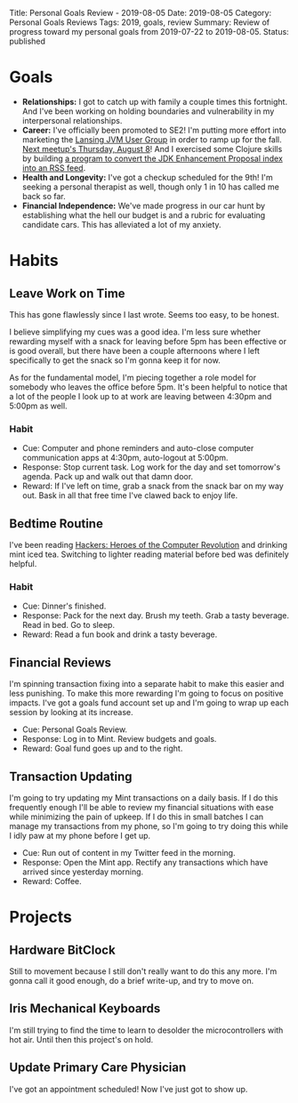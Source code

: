 Title: Personal Goals Review - 2019-08-05
Date: 2019-08-05
Category: Personal Goals Reviews
Tags: 2019, goals, review
Summary: Review of progress toward my personal goals from 2019-07-22 to 2019-08-05.
Status: published


# Goals
* **Relationships:** I got to catch up with family a couple times this fortnight. And I've been working on holding boundaries and vulnerability in my interpersonal relationships.
* **Career:** I've officially been promoted to SE2! I'm putting more effort into marketing the [Lansing JVM User Group](https://www.meetup.com/Lansing-JVM-User-Group/) in order to ramp up for the fall. [Next meetup's Thursday, August 8](https://www.meetup.com/Lansing-JVM-User-Group/events/bvdvfryzlblb/)! And I exercised some Clojure skills by building [a program to convert the JDK Enhancement Proposal index into an RSS feed](https://github.com/lucidmachine/jep-feed).
* **Health and Longevity:** I've got a checkup scheduled for the 9th! I'm seeking a personal therapist as well, though only 1 in 10 has called me back so far.
* **Financial Independence:** We've made progress in our car hunt by establishing what the hell our budget is and a rubric for evaluating candidate cars. This has alleviated a lot of my anxiety.


# Habits
## Leave Work on Time
This has gone flawlessly since I last wrote. Seems too easy, to be honest.

I believe simplifying my cues was a good idea. I'm less sure whether rewarding myself with a snack for leaving before 5pm has been effective or is good overall, but there have been a couple afternoons where I left specifically to get the snack so I'm gonna keep it for now.

As for the fundamental model, I'm piecing together a role model for somebody who leaves the office before 5pm. It's been helpful to notice that a lot of the people I look up to at work are leaving between 4:30pm and 5:00pm as well.

### Habit
* Cue: Computer and phone reminders and auto-close computer communication apps at 4:30pm, auto-logout at 5:00pm.
* Response: Stop current task. Log work for the day and set tomorrow's agenda. Pack up and walk out that damn door.
* Reward: If I've left on time, grab a snack from the snack bar on my way out. Bask in all that free time I've clawed back to enjoy life.

## Bedtime Routine
I've been reading [Hackers: Heroes of the Computer Revolution](https://en.m.wikipedia.org/wiki/Hackers:_Heroes_of_the_Computer_Revolution) and drinking mint iced tea. Switching to lighter reading material before bed was definitely helpful.

### Habit
* Cue: Dinner's finished.
* Response: Pack for the next day. Brush my teeth. Grab a tasty beverage. Read in bed. Go to sleep.
* Reward: Read a fun book and drink a tasty beverage.

## Financial Reviews
I'm spinning transaction fixing into a separate habit to make this easier and less punishing. To make this more rewarding I'm going to focus on positive impacts. I've got a goals fund account set up and I'm going to wrap up each session by looking at its increase.

* Cue: Personal Goals Review.
* Response: Log in to Mint. Review budgets and goals.
* Reward: Goal fund goes up and to the right.

## Transaction Updating 
I'm going to try updating my Mint transactions on a daily basis. If I do this frequently enough I'll be able to review my financial situations with ease while minimizing the pain of upkeep. If I do this in small batches I can manage my transactions from my phone, so I'm going to try doing this while I idly paw at my phone before I get up.

* Cue: Run out of content in my Twitter feed in the morning.
* Response: Open the Mint app. Rectify any transactions which have arrived since yesterday morning.
* Reward: Coffee.

# Projects
## Hardware BitClock
Still to movement because I still don't really want to do this any more. I'm gonna call it good enough, do a brief write-up, and try to move on.

## Iris Mechanical Keyboards
I'm still trying to find the time to learn to desolder the microcontrollers with hot air. Until then this project's on hold.

## Update Primary Care Physician
I've got an appointment scheduled! Now I've just got to show up.
